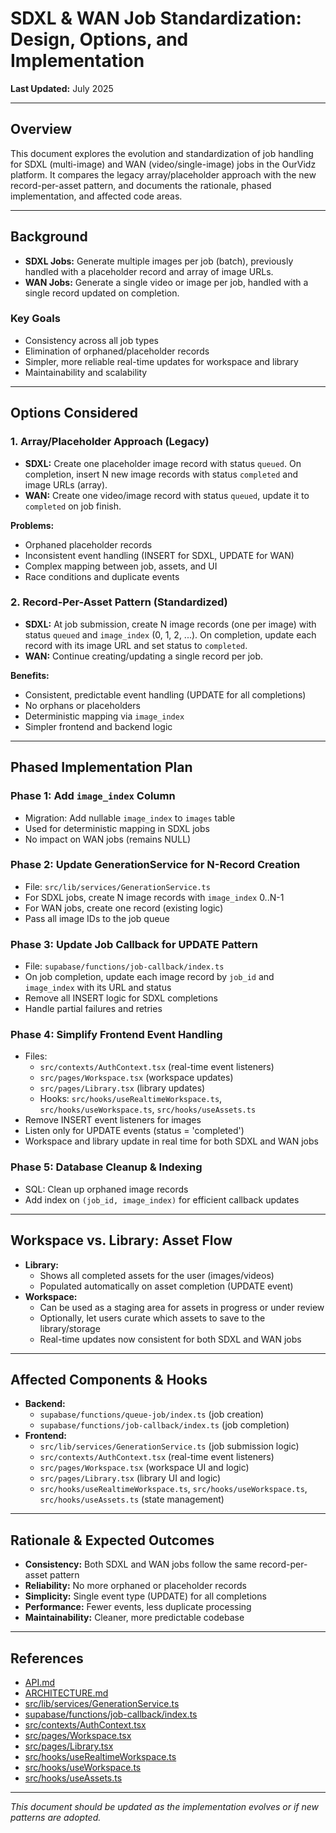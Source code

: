 # SDXL & WAN Job Standardization: Design, Options, and Implementation

**Last Updated:** July 2025

---

## Overview

This document explores the evolution and standardization of job handling for SDXL (multi-image) and WAN (video/single-image) jobs in the OurVidz platform. It compares the legacy array/placeholder approach with the new record-per-asset pattern, and documents the rationale, phased implementation, and affected code areas.

---

## Background

- **SDXL Jobs:** Generate multiple images per job (batch), previously handled with a placeholder record and array of image URLs.
- **WAN Jobs:** Generate a single video or image per job, handled with a single record updated on completion.

### Key Goals
- Consistency across all job types
- Elimination of orphaned/placeholder records
- Simpler, more reliable real-time updates for workspace and library
- Maintainability and scalability

---

## Options Considered

### 1. **Array/Placeholder Approach (Legacy)**
- **SDXL:** Create one placeholder image record with status `queued`. On completion, insert N new image records with status `completed` and image URLs (array).
- **WAN:** Create one video/image record with status `queued`, update it to `completed` on job finish.

**Problems:**
- Orphaned placeholder records
- Inconsistent event handling (INSERT for SDXL, UPDATE for WAN)
- Complex mapping between job, assets, and UI
- Race conditions and duplicate events

### 2. **Record-Per-Asset Pattern (Standardized)**
- **SDXL:** At job submission, create N image records (one per image) with status `queued` and `image_index` (0, 1, 2, ...). On completion, update each record with its image URL and set status to `completed`.
- **WAN:** Continue creating/updating a single record per job.

**Benefits:**
- Consistent, predictable event handling (UPDATE for all completions)
- No orphans or placeholders
- Deterministic mapping via `image_index`
- Simpler frontend and backend logic

---

## Phased Implementation Plan

### **Phase 1: Add `image_index` Column**
- Migration: Add nullable `image_index` to `images` table
- Used for deterministic mapping in SDXL jobs
- No impact on WAN jobs (remains NULL)

### **Phase 2: Update GenerationService for N-Record Creation**
- File: `src/lib/services/GenerationService.ts`
- For SDXL jobs, create N image records with `image_index` 0..N-1
- For WAN jobs, create one record (existing logic)
- Pass all image IDs to the job queue

### **Phase 3: Update Job Callback for UPDATE Pattern**
- File: `supabase/functions/job-callback/index.ts`
- On job completion, update each image record by `job_id` and `image_index` with its URL and status
- Remove all INSERT logic for SDXL completions
- Handle partial failures and retries

### **Phase 4: Simplify Frontend Event Handling**
- Files:
  - `src/contexts/AuthContext.tsx` (real-time event listeners)
  - `src/pages/Workspace.tsx` (workspace updates)
  - `src/pages/Library.tsx` (library updates)
  - Hooks: `src/hooks/useRealtimeWorkspace.ts`, `src/hooks/useWorkspace.ts`, `src/hooks/useAssets.ts`
- Remove INSERT event listeners for images
- Listen only for UPDATE events (status = 'completed')
- Workspace and library update in real time for both SDXL and WAN jobs

### **Phase 5: Database Cleanup & Indexing**
- SQL: Clean up orphaned image records
- Add index on `(job_id, image_index)` for efficient callback updates

---

## Workspace vs. Library: Asset Flow

- **Library:**
  - Shows all completed assets for the user (images/videos)
  - Populated automatically on asset completion (UPDATE event)
- **Workspace:**
  - Can be used as a staging area for assets in progress or under review
  - Optionally, let users curate which assets to save to the library/storage
  - Real-time updates now consistent for both SDXL and WAN jobs

---

## Affected Components & Hooks

- **Backend:**
  - `supabase/functions/queue-job/index.ts` (job creation)
  - `supabase/functions/job-callback/index.ts` (job completion)
- **Frontend:**
  - `src/lib/services/GenerationService.ts` (job submission logic)
  - `src/contexts/AuthContext.tsx` (real-time event listeners)
  - `src/pages/Workspace.tsx` (workspace UI and logic)
  - `src/pages/Library.tsx` (library UI and logic)
  - `src/hooks/useRealtimeWorkspace.ts`, `src/hooks/useWorkspace.ts`, `src/hooks/useAssets.ts` (state management)

---

## Rationale & Expected Outcomes

- **Consistency:** Both SDXL and WAN jobs follow the same record-per-asset pattern
- **Reliability:** No more orphaned or placeholder records
- **Simplicity:** Single event type (UPDATE) for all completions
- **Performance:** Fewer events, less duplicate processing
- **Maintainability:** Cleaner, more predictable codebase

---

## References
- [API.md](./API.md)
- [ARCHITECTURE.md](./ARCHITECTURE.md)
- [src/lib/services/GenerationService.ts](../src/lib/services/GenerationService.ts)
- [supabase/functions/job-callback/index.ts](../supabase/functions/job-callback/index.ts)
- [src/contexts/AuthContext.tsx](../src/contexts/AuthContext.tsx)
- [src/pages/Workspace.tsx](../src/pages/Workspace.tsx)
- [src/pages/Library.tsx](../src/pages/Library.tsx)
- [src/hooks/useRealtimeWorkspace.ts](../src/hooks/useRealtimeWorkspace.ts)
- [src/hooks/useWorkspace.ts](../src/hooks/useWorkspace.ts)
- [src/hooks/useAssets.ts](../src/hooks/useAssets.ts)

---

*This document should be updated as the implementation evolves or if new patterns are adopted.* 